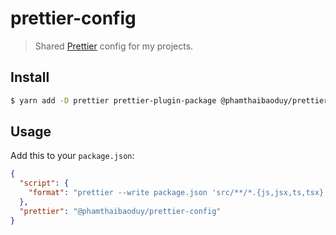# prettier-config

> Shared [Prettier](https://prettier.io) config for my projects.

## Install

```bash
$ yarn add -D prettier prettier-plugin-package @phamthaibaoduy/prettier-config
```

## Usage

Add this to your `package.json`:

```json
{
  "script": {
    "format": "prettier --write package.json 'src/**/*.{js,jsx,ts,tsx}'"
  },
  "prettier": "@phamthaibaoduy/prettier-config"
}
```
